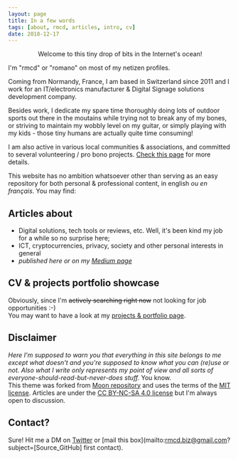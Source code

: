 ```yaml
---
layout: page
title: In a few words
tags: [about, rmcd, articles, intro, cv]
date: 2018-12-17
---
```


<center>Welcome to this tiny drop of bits in the Internet's ocean! </center>

I'm "rmcd" or "romano" on most of my netizen profiles.  

Coming from Normandy, France, I am based in Switzerland since 2011 and I work for an IT/electronics manufacturer & Digital Signage solutions development company.

Besides work, I dedicate my spare time thoroughly doing lots of outdoor sports out there in the moutains while trying not to break any of my bones, or striving to maintain my wobbly level on my guitar, or simply playing with my kids - those tiny humans are actually quite time consuming!

I am also active in various local communities & associations, and committed to several volunteering / pro bono projects. [Check this page](https://r-m-c-d.github.io//volunteering-and-pro-bono-projects/) for more details.

This website has no ambition whatsoever other than serving as an easy repository for both personal & professional content, in english _ou en français_. You may find:

## Articles about
* Digital solutions, tech tools or reviews, etc. Well, it's been kind my job for a while so no surprise here;
* ICT, cryptocurrencies, privacy, society and other personal interests in general
* _published here or on my [Medium page](https://medium.com/@r_mcd)_

## CV & projects portfolio showcase
Obviously, since I'm ~~actively searching right now~~ not looking for job opportunities :-)  
You may want to have a look at my [projects & portfolio page](https://r-m-c-d.github.io/projects/).

## Disclaimer
_Here I'm supposed to warn you that everything in this site belongs to me except what doesn't and you're supposed to know what you can (re)use or not. Also what I write only represents my point of view and all sorts of everyone-should-read-but-never-does stuff._ You know.     
This theme was forked from [Moon repository](https://github.com/TaylanTatli/Moon) and uses the terms of the [MIT license](https://github.com/r-m-c-d/r-m-c-d.github.io/blob/master/LICENSE). Articles are under the [CC BY-NC-SA 4.0 license](https://creativecommons.org/licenses/by-nc-sa/4.0/) but I'm always open to discussion.

## Contact?
Sure! Hit me a DM on [Twitter](https://twitter.com/rmcd0) or [mail this box](mailto:rmcd.biz@gmail.com?subject=[Source_GitHub] first contact).
